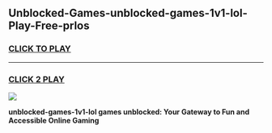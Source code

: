 
## Unblocked-Games-unblocked-games-1v1-lol-Play-Free-prlos
<h3>
<a href="https://premium76.site?title=unblocked-games-1v1-lol&ref=12A">CLICK TO PLAY</a></h3>
<hr>

<h3>
<a href="https://premium76.site?title=unblocked-games-1v1-lol&ref=12A">CLICK 2 PLAY</a>
  
</h3>

<a href="https://premium76.site?title=unblocked-games-1v1-lol&ref=12A"><img src="https://clearcache.store/games.png"></a>


**unblocked-games-1v1-lol games unblocked: Your Gateway to Fun and Accessible Online Gaming**
